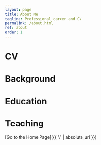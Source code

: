 ```yaml
---
layout: page
title: About Me
tagline: Professional career and CV
permalink: /about.html
ref: about
order: 1
---
```

<h1>CV</h1>

<h1>Background</h1>

<h1>Education</h1>
<h1>Teaching</h1>



[Go to the Home Page]({{ '/' | absolute_url }})
